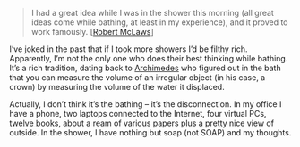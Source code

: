 > I had a great idea while I was in the shower this morning (all great
> ideas come while bathing, at least in my experience), and it proved to
> work famously. [[Robert
> McLaws](http://weblogs.asp.net/rmclaws/archive/2004/02/03/66689.aspx)]

I’ve joked in the past that if I took more showers I’d be filthy rich.
Apparently, I’m not the only one who does their best thinking while
bathing. It’s a rich tradition, dating back to
[Archimedes](http://c2.com/cgi/wiki?AhHa) who figured out in the bath
that you can measure the volume of an irregular object (in his case, a
crown) by measuring the volume of the water it displaced.

Actually, I don’t think it’s the bathing – it’s the disconnection. In my
office I have a phone, two laptops connected to the Internet, four
virtual PCs, [twelve
books](PermaLink.aspx?guid=dd06efd1-cf51-4eed-927a-c82a01273b47), about
a ream of various papers plus a pretty nice view of outside. In the
shower, I have nothing but soap (not SOAP) and my thoughts.
